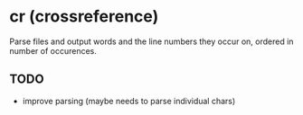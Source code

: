 # cr (crossreference)
Parse files and output words and the line numbers they occur on, ordered in
number of occurences.

## TODO
- improve parsing (maybe needs to parse individual chars)

